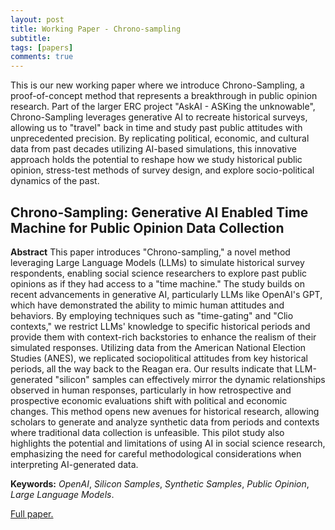 ```yaml
---
layout: post
title: Working Paper - Chrono-sampling 
subtitle: 
tags: [papers]
comments: true
---
```


This is our new working paper where we introduce Chrono-Sampling, a proof-of-concept method that represents a breakthrough in public opinion research. Part of the larger ERC project "AskAI - ASKing the unknowable", Chrono-Sampling leverages generative AI to recreate historical surveys, allowing us to "travel" back in time and study past public attitudes with unprecedented precision. By replicating political, economic, and cultural data from past decades utilizing AI-based simulations, this innovative approach holds the potential to reshape how we study historical public opinion, stress-test methods of survey design, and explore socio-political dynamics of the past.

## Chrono-Sampling: Generative AI Enabled Time Machine for Public Opinion Data Collection ##

**Abstract**
This paper introduces "Chrono-sampling," a novel method leveraging Large Language Models (LLMs) to simulate historical survey respondents, enabling social science researchers to explore past public opinions as if they had access to a "time machine." The study builds on recent advancements in generative AI, particularly LLMs like OpenAI's GPT, which have demonstrated the ability to mimic human attitudes and behaviors. By employing techniques such as "time-gating" and "Clio contexts," we restrict LLMs' knowledge to specific historical periods and provide them with context-rich backstories to enhance the realism of their simulated responses. Utilizing data from the American National Election Studies (ANES), we replicated sociopolitical attitudes from key historical periods, all the way back to the Reagan era. Our results indicate that LLM-generated "silicon" samples can effectively mirror the dynamic relationships observed in human responses, particularly in how retrospective and prospective economic evaluations shift with political and economic changes. This method opens new avenues for historical research, allowing scholars to generate and analyze synthetic data from periods and contexts where traditional data collection is unfeasible. This pilot study also highlights the potential and limitations of using AI in social science research, emphasizing the need for careful methodological considerations when interpreting AI-generated data.

**Keywords:** *OpenAI*, *Silicon Samples*, *Synthetic Samples*, *Public Opinion*, *Large Language Models*.

[Full paper.](https://osf.io/preprints/psyarxiv/49ags_v1)

